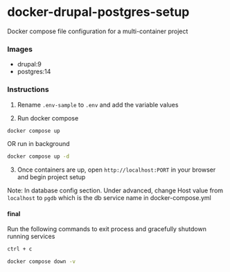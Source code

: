 # docker-drupal-postgres-setup

Docker compose file configuration for a multi-container project

### Images

- drupal:9
- postgres:14

### Instructions

1. Rename `.env-sample` to `.env` and add the variable values

2. Run docker compose

```bash
docker compose up
```

OR run in background

```bash
docker compose up -d
```

3. Once containers are up, open `http://localhost:PORT` in your browser and begin project setup

Note: In database config section. Under advanced, change Host value from `localhost` to `pgdb` which is the db service name in docker-compose.yml

#### final

Run the following commands to exit process and gracefully shutdown running services

```bash
ctrl + c
```

```bash
docker compose down -v
```
